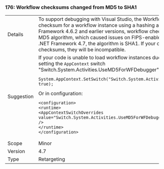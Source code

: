 ### 176: Workflow checksums changed from MD5 to SHA1

|   |   |
|---|---|
|Details|To support debugging with Visual Studio, the Workflow runtime generates a checksum for a workflow instance using a hashing algorithm. In the .NET Framework 4.6.2 and earlier versions, workflow checksum hashing used the MD5 algorithm, which caused issues on FIPS-enabled systems. Starting with the .NET Framework 4.7, the algorithm is SHA1. If your code has persisted these checksums, they will be incompatible.|
|Suggestion|If your code is unable to load workflow instances due to a checksum failure, try setting the <code>AppContext</code> switch &quot;Switch.System.Activities.UseMD5ForWFDebugger&quot; to true.In code:<pre><code>System.AppContext.SetSwitch(&quot;Switch.System.Activities.UseMD5ForWFDebugger&quot;, true);</code></pre>Or in configuration:<pre><code>&lt;configuration&gt;<br />&lt;runtime&gt;<br />&lt;AppContextSwitchOverrides value=&quot;Switch.System.Activities.UseMD5ForWFDebugger=true&quot; /&gt;<br />&lt;/runtime&gt;<br />&lt;/configuration&gt;</code></pre>|
|Scope|Minor|
|Version|4.7|
|Type|Retargeting|

